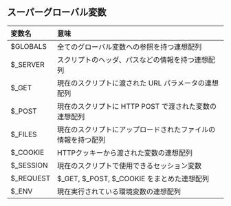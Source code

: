 ## スーパーグローバル変数

|  変数名      |  意味                                                 |
|:------------|:-----------------------------------------------------|
|  $GLOBALS   |  全てのグローバル変数への参照を持つ連想配列                 |
|  $_SERVER   |  スクリプトのヘッダ、パスなどの情報を持つ連想配列            |
|  $_GET      |  現在のスクリプトに渡された URL パラメータの連想配列         |
|  $_POST     |  現在のスクリプトに HTTP POST で渡された変数の連想配列      |
|  $_FILES    |  現在のスクリプトにアップロードされたファイルの情報を持つ配列  |
|  $_COOKIE   |  HTTPクッキーから渡された変数の連想配列                    |
|  $_SESSION  |  現在のスクリプトで使用できるセッション変数                 |
|  $_REQUEST  |  $_GET, $_POST, $_COOKIE をまとめた連想配列             |
|  $_ENV      |  現在実行されている環境変数の連想配列                      |



